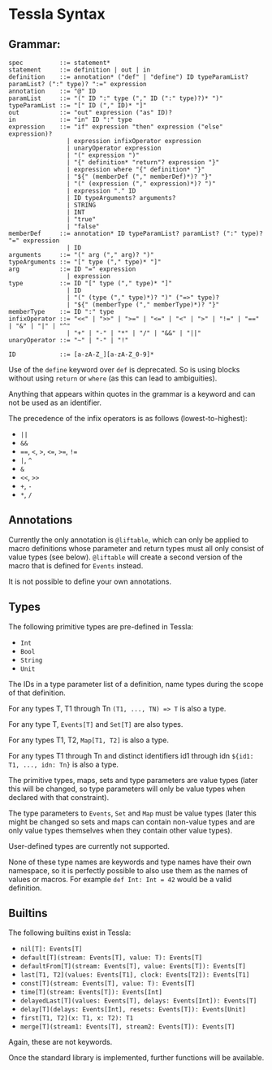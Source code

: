 # Tessla Syntax

## Grammar:

    spec          ::= statement*
    statement     ::= definition | out | in
    definition    ::= annotation* ("def" | "define") ID typeParamList? paramList? (":" type)? ":=" expression
    annotation    ::= "@" ID
    paramList     ::= "(" ID ":" type ("," ID (":" type)?)* ")"
    typeParamList ::= "[" ID ("," ID)* "]"
    out           ::= "out" expression ("as" ID)?
    in            ::= "in" ID ":" type
    expression    ::= "if" expression "then" expression ("else" expression)?
                    | expression infixOperator expression
                    | unaryOperator expression
                    | "(" expression ")"
                    | "{" definition* "return"? expression "}"
                    | expression where "{" definition* "}"
                    | "${" (memberDef ("," memberDef)*)? "}"
                    | "(" (expression ("," expression)*)? ")"
                    | expression "." ID
                    | ID typeArguments? arguments?
                    | STRING
                    | INT
                    | "true"
                    | "false"
    memberDef     ::= annotation* ID typeParamList? paramList? (":" type)? "=" expression
                    | ID
    arguments     ::= "(" arg ("," arg)? ")"
    typeArguments ::= "[" type ("," type)* "]"
    arg           ::= ID "=" expression
                    | expression
    type          ::= ID "[" type ("," type)* "]"
                    | ID
                    | "(" (type ("," type)*)? ")" ("=>" type)?
                    | "${" (memberType ("," memberType)*)? "}"
    memberType    ::= ID ":" type
    infixOperator ::= "<<" | ">>" | ">=" | "<=" | "<" | ">" | "!=" | "==" | "&" | "|" | "^"
                    | "+" | "-" | "*" | "/" | "&&" | "||"
    unaryOperator ::= "~" | "-" | "!"
    
    ID            ::= [a-zA-Z_][a-zA-Z_0-9]*

Use of the `define` keyword over `def` is deprecated. So is using blocks without using `return` or `where` (as this can lead to ambiguities).

Anything that appears within quotes in the grammar is a keyword and can not be used as an identifier.

The precedence of the infix operators is as follows (lowest-to-highest):

 * `||`
 * `&&`
 * `==`, `<`, `>`, `<=`, `>=`, `!=`
 * `|`, `^`
 * `&`
 * `<<`, `>>`
 * `+`, `-`
 * `*`, `/`

## Annotations

Currently the only annotation is `@liftable`, which can only be applied to macro definitions whose parameter and return types must all only consist of value types (see below). `@liftable` will create a second version of the macro that is defined for `Events` instead.

It is not possible to define your own annotations.

## Types

The following primitive types are pre-defined in Tessla:

 * `Int`
 * `Bool`
 * `String`
 * `Unit`

The IDs in a type parameter list of a definition, name types during the scope of that definition.

For any types T, T1 through Tn `(T1, ..., TN) => T` is also a type.

For any type T, `Events[T]` and `Set[T]` are also types.

For any types T1, T2, `Map[T1, T2]` is also a type.

For any types T1 through Tn and distinct identifiers id1 through idn `${id1: T1, ..., idn: Tn}` is also a type.

The primitive types, maps, sets and type parameters are value types (later this will be changed, so type parameters will only be value types when declared with that constraint).

The type parameters to `Events`, `Set` and `Map` must be value types (later this might be changed so sets and maps can contain non-value types and are only value types themselves when they contain other value types).

User-defined types are currently not supported.

None of these type names are keywords and type names have their own namespace, so it is perfectly possible to also use them as the names of values or macros. For example `def Int: Int = 42` would be a valid definition.

## Builtins

The following builtins exist in Tessla:

 * `nil[T]: Events[T]`
 * `default[T](stream: Events[T], value: T): Events[T]`
 * `defaultFrom[T](stream: Events[T], value: Events[T]): Events[T]`
 * `last[T1, T2](values: Events[T1], clock: Events[T2]): Events[T1]`
 * `const[T](stream: Events[T], value: T): Events[T]`
 * `time[T](stream: Events[T]): Events[Int]`
 * `delayedLast[T](values: Events[T], delays: Events[Int]): Events[T]`
 * `delay[T](delays: Events[Int], resets: Events[T]): Events[Unit]`
 * `first[T1, T2](x: T1, x: T2): T1`
 * `merge[T](stream1: Events[T], stream2: Events[T]): Events[T]`

Again, these are not keywords.

Once the standard library is implemented, further functions will be available.
